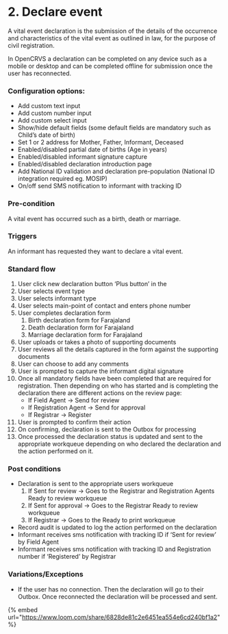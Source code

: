 # 2. Declare event

A vital event declaration is the submission of the details of the occurrence and characteristics of the vital event as outlined in law, for the purpose of civil registration.

In OpenCRVS a declaration can be completed on any device such as a mobile or desktop and can be completed offline for submission once the user has reconnected.

### **Configuration options:**

* Add custom text input
* Add custom number input
* Add custom select input
* Show/hide default fields (some default fields are mandatory such as Child’s date of birth)
* Set 1 or 2 address for Mother, Father, Informant, Deceased
* Enabled/disabled partial date of births (Age in years)
* Enabled/disabled informant signature capture
* Enabled/disabled declaration introduction page
* Add National ID validation and declaration pre-population (National ID integration required eg. MOSIP)
* On/off send SMS notification to informant with tracking ID

### **Pre-condition**&#x20;

A vital event has occurred such as a birth, death or marriage.

### **Triggers**

An informant has requested they want to declare a vital event.

### **Standard flow**

1. User click new declaration button ‘Plus button’ in the
2. User selects event type
3. User selects informant type
4. User selects main-point of contact and enters phone number
5. User completes declaration form
   1. Birth declaration form for Farajaland
   2. Death declaration form for Farajaland
   3. Marriage declaration form for Farajaland
6. User uploads or takes a photo of supporting documents
7. User reviews all the details captured in the form against the supporting documents
8. User can choose to add any comments
9. User is prompted to capture the informant digital signature
10. Once all mandatory fields have been completed that are required for registration. Then depending on who has started and is completing the declaration there are different actions on the review page:
    * If Field Agent → Send for review
    * If Registration Agent → Send for approval
    * If Registrar → Register
11. User is prompted to confirm their action
12. On confirming, declaration is sent to the Outbox for processing
13. Once processed the declaration status is updated and sent to the appropriate workqueue depending on who declared the declaration and the action performed on it.

### **Post conditions**

* Declaration is sent to the appropriate users workqueue
  1. If Sent for review → Goes to the Registrar and Registration Agents Ready to review workqueue
  2. If Sent for approval → Goes to the Registrar Ready to review workqueue
  3. If Registrar → Goes to the Ready to print workqueue
* Record audit is updated to log the action performed on the declaration
* Informant receives sms notification with tracking ID if ‘Sent for review’ by Field Agent
* Informant receives sms notification with tracking ID and Registration number if ‘Registered’ by Registrar

### **Variations/Exceptions**

* If the user has no connection. Then the declaration will go to their Outbox. Once reconnected the declaration will be processed and sent.

{% embed url="https://www.loom.com/share/6828de81c2e6451ea554e6cd240bf1a2" %}
